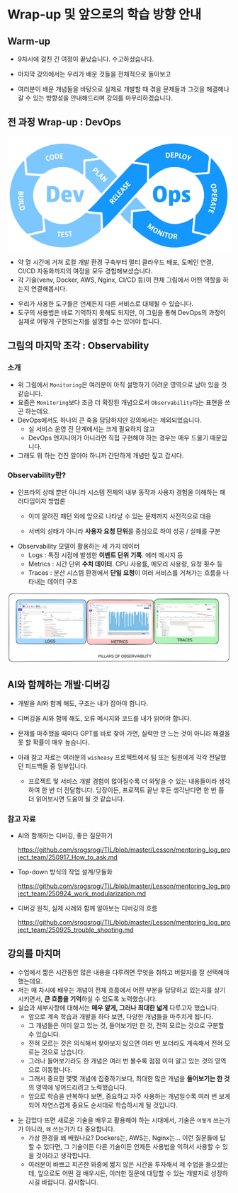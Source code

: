 # Wrap-up 및 앞으로의 학습 방향 안내



## Warm-up

* 9차시에 걸친 긴 여정이 끝났습니다. 수고하셨습니다.

* 마지막 강의에서는 우리가 배운 것들을 전체적으로 돌아보고

* 여러분이 배운 개념들을 바탕으로 실제로 개발할 때 겪을 문제들과 그것을 해결해나갈 수 있는 방향성을 안내해드리며 강의를 마무리하겠습니다.

  

## 전 과정 Wrap-up : DevOps

![](./devops.jpg)



*   약 열 시간에 거쳐 로컬 개발 환경 구축부터 멀티 클라우드 배포, 도메인 연결, CI/CD 자동화까지의 여정을 모두 경험해보셨습니다.
*   각 기술(venv, Docker, AWS, Nginx, CI/CD 등)이 전체 그림에서 어떤 역할을 하는지 연결해봅시다.

- 우리가 사용한 도구들은 언제든지 다른 서비스로 대체될 수 있습니다.
- 도구의 사용법은 바로 기억하지 못해도 되지만, 이 그림을 통해 DevOps의 과정이 실제로 어떻게 구현되는지를 설명할 수는 있어야 합니다.



## 그림의 마지막 조각 : Observability

### 소개

*   위 그림에서 `Monitoring`은 여러분이 아직 설명하기 어려운 영역으로 남아 있을 것 같습니다.
*   요즘은 `Monitoring`보다 조금 더 확장된 개념으로서 `Observability`라는 표현을 쓰곤 하는데요.
*   DevOps에서도 하나의 큰 축을 담당하지만 강의에서는 제외되었습니다.
    *   실 서비스 운영 전 단계에서는 크게 필요하지 않고
    *   DevOps 엔지니어가 아니라면 직접 구현해야 하는 경우는 매우 드물기 때문입니다.
*   그래도 뭐 하는 건진 알아야 하니까 간단하게 개념만 짚고 갑시다.



### Observability란?

*   인프라의 상태 뿐만 아니라 시스템 전체의 내부 동작과 사용자 경험을 이해하는 패러다임이자 방법론
    *   이미 알려진 패턴 외에 앞으로 나타날 수 있는 문제까지 사전적으로 대응

    *   서버의 상태가 아니라 **사용자 요청 단위**를 중심으로 하여 성공 / 실패를 구분

- Observability 모델이 활용하는 세 가지 데이터
  - Logs : 특정 시점에 발생한 **이벤트 단위 기록**. 에러 메시지 등
  - Metrics : 시간 단위 **수치 데이터**. CPU 사용률, 메모리 사용량, 요청 횟수 등
  - Traces : 분산 시스템 환경에서 **단일 요청**이 여러 서비스를 거쳐가는 흐름을 나타내는 데이터 구조

![](./observability1.png)



## AI와 함께하는 개발·디버깅

- 개발을 AI와 함께 해도, 구조는 내가 잡아야 합니다.

- 디버깅을 AI와 함께 해도, 오류 메시지와 코드를 내가 읽어야 합니다.

- 문제를 마주했을 때마다 GPT를 바로 찾아 가면, 실력만 안 느는 것이 아니라 해결을 못 할 확률이 매우 높습니다.

- 아래 참고 자료는 여러분의 `wisheasy` 프로젝트에서 팀 또는 팀원에게 각각 전달했던 피드백들 중 일부입니다.
  - 프로젝트 및 서비스 개발 경험이 많아질수록 더 와닿을 수 있는 내용들이라 생각하여 한 번 더 전달합니다. 당장이든, 프로젝트 끝난 후든 생각난다면 한 번 쯤 더 읽어보시면 도움이 될 것 같습니다.



### 참고 자료

- AI와 함께하는 디버깅, 좋은 질문하기

  https://github.com/srogsrogi/TIL/blob/master/Lesson/mentoring_log_project_team/250917_How_to_ask.md

- Top-down 방식의 작업 설계/모듈화

  https://github.com/srogsrogi/TIL/blob/master/Lesson/mentoring_log_project_team/250924_work_modularization.md

- 디버깅 원칙, 실제 사례와 함께 알아보는 디버깅의 흐름

  https://github.com/srogsrogi/TIL/blob/master/Lesson/mentoring_log_project_team/250925_trouble_shooting.md



## 강의를 마치며

*   수업에서 짧은 시간동안 많은 내용을 다루려면 무엇을 취하고 버릴지를 잘 선택해야 했는데요.
*   저는 매 차시에 배우는 개념이 전체 흐름에서 어떤 부분을 담당하고 있는지를 상기시키면서, **큰 흐름을 기억**하실 수 있도록 노력했습니다.
*   실습과 세부사항에 대해서는 **매우 얕게, 그러나 최대한 넓게** 다루고자 했습니다.
    - 앞으로 계속 학습과 개발을 하다 보면, 다양한 개념들을 마주치게 됩니다.
    - 그 개념들은 이미 알고 있는 것, 들어보기만 한 것, 전혀 모르는 것으로 구분할 수 있습니다.
    - 전혀 모르는 것은 의식해서 찾아보지 않으면 여러 번 보더라도 계속해서 전혀 모르는 것으로 남습니다.
    - 그러나 들어보기라도 한 개념은 여러 번 볼수록 점점 이미 알고 있는 것의 영역으로 이동합니다.
    - 그래서 중요한 몇몇 개념에 집중하기보다, 최대한 많은 개념을 **들어보기는 한 것**의 영역에 넣어드리려고 노력했습니다.
    - 앞으로 학습을 반복하다 보면, 중요하고 자주 사용하는 개념일수록 여러 번 보게 되어 자연스럽게 중요도 순서대로 학습하시게 될 것입니다.

- 눈 감았다 뜨면 새로운 기술을 배우고 활용해야 하는 시대에서, 기술은 `어떻게` 쓰는가가 아니라, `왜` 쓰는가가 더 중요합니다.
  - 가상 환경을 왜 배웠나요? Dockers는, AWS는, Nginx는... 이런 질문들에 답할 수 있다면, 그 기술이든 다른 기술이든 언제든 사용법을 익혀서 사용할 수 있을 것이라고 생각합니다.
  - 여러분이 바쁘고 피곤한 와중에 짧지 않은 시간을 투자해서 제 수업을 들으셨는데, 앞으로도 어떤 걸 배우시든, 이러한 질문에 대답할 수 있는 개발자로 성장하시길 바랍니다. 감사합니다.
